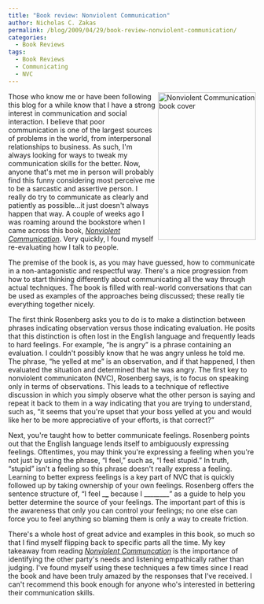 ```yaml
---
title: "Book review: Nonviolent Communication"
author: Nicholas C. Zakas
permalink: /blog/2009/04/29/book-review-nonviolent-communication/
categories:
  - Book Reviews
tags:
  - Book Reviews
  - Communicating
  - NVC
---
```

[<img src="/images/wp-content/uploads/2009/04/nvc-199x300.jpg" alt="Nonviolent Communication book cover" width="199" height="300" align="right" />][1]Those who know me or have been following this blog for a while know that I have a strong interest in communication and social interaction. I believe that poor communication is one of the largest sources of problems in the world, from interpersonal relationships to business. As such, I'm always looking for ways to tweak my communication skills for the better. Now, anyone that's met me in person will probably find this funny considering most perceive me to be a sarcastic and assertive person. I really do try to communicate as clearly and patiently as possible&#8230;it just doesn't always happen that way. A couple of weeks ago I was roaming around the bookstore when I came across this book, [<cite>Nonviolent Communication</cite>][1]. Very quickly, I found myself re-evaluating how I talk to people.

The premise of the book is, as you may have guessed, how to communicate in a non-antagonistic and respectful way. There's a nice progression from how to start thinking differently about communicating all the way through actual techniques. The book is filled with real-world conversations that can be used as examples of the approaches being discussed; these really tie everything together nicely.

The first think Rosenberg asks you to do is to make a distinction between phrases indicating observation versus those indicating evaluation. He posits that this distinction is often lost in the English language and frequently leads to hard feelings. For example, &#8220;he is angry&#8221; is a phrase containing an evaluation. I couldn't possibly know that he was angry unless he told me. The phrase, &#8220;he yelled at me&#8221; is an observation, and if that happened, I then evaluated the situation and determined that he was angry. The first key to nonviolent communicaton (NVC), Rosenberg says, is to focus on speaking only in terms of observations. This leads to a technique of reflective discussion in which you simply observe what the other person is saying and repeat it back to them in a way indicating that you are trying to understand, such as, &#8220;it seems that you're upset that your boss yelled at you and would like her to be more appreciative of your efforts, is that correct?&#8221;

Next, you're taught how to better communicate feelings. Rosenberg points out that the English language lends itself to ambiguously expressing feelings. Oftentimes, you may think you're expressing a feeling when you're not just by using the phrase, &#8220;I feel,&#8221; such as, &#8220;I feel stupid.&#8221; In truth, &#8220;stupid&#8221; isn't a feeling so this phrase doesn't really express a feeling. Learning to better express feelings is a key part of NVC that is quickly followed up by taking ownership of your own feelings. Rosenberg offers the sentence structure of, &#8220;I feel \___\___ because I \___\_____&#8221; as a guide to help you better determine the source of your feelings. The important part of this is the awareness that only you can control your feelings; no one else can force you to feel anything so blaming them is only a way to create friction.

There's a whole host of great advice and examples in this book, so much so that I find myself flipping back to specific parts all the time. My key takeaway from reading [<cite>Nonviolent Communcation</cite>][1] is the importance of identifying the other party's needs and listening empathically rather than judging. I've found myself using these techniques a few times since I read the book and have been truly amazed by the responses that I've received. I can't recommend this book enough for anyone who's interested in bettering their communication skills.

 [1]: http://www.amazon.com/gp/product/1892005034?ie=UTF8&tag=nczonline-20&linkCode=as2&camp=1789&creative=390957&creativeASIN=1892005034
